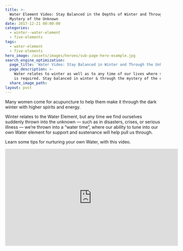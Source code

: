 ```yaml
---
title: >-
  Water Element Video: Stay Balanced in the Depths of Winter and Through the
  Mystery of the Unknown
date: 2017-12-21 00:00:00
categories:
  - winter--water-element
  - five-elements
tags:
  - water-element
  - five-elements
hero_image: /assets/images/heroes/sub-page-hero-example.jpg
search_engine_optimization:
  page_title: 'Water Video: Stay Balanced in Winter and Through the Unknown'
  page_description: >-
    Water relates to winter as well as to any time of our lives where surrender
    is required. Stay balanced in winter & through the mystery of the unknown.
  share_image_path:
layout: post
---
```


Many women come for acupuncture to help them make it through the dark winter with higher spirits and energy.

Winter relates to the Water Element, but any time we find ourselves suddenly thrown into the unknown — such as in disasters, crises, or serious illness — we’re thrown into a “water time”, where our ability to tune into our own Water element for support and sustenance will help pull us through.

Learn some tips for nurturing your own Water, with this video.

<div class="cms-embed" data-cms-embed="PGlmcmFtZSB3aWR0aD0iNTYwIiBoZWlnaHQ9IjMxNSIgc3JjPSJodHRwczovL3d3dy55b3V0dWJlLmNvbS9lbWJlZC9pQVhHT0plelRVWSIgZnJhbWVib3JkZXI9IjAiIGFsbG93PSJhdXRvcGxheTsgZW5jcnlwdGVkLW1lZGlhIiBhbGxvd2Z1bGxzY3JlZW4+PC9pZnJhbWU+"><iframe src="https://www.youtube.com/embed/iAXGOJezTUY" allow="autoplay; encrypted-media" allowfullscreen="" width="560" height="315" frameborder="0"></iframe></div>